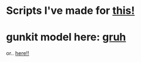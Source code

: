 # Scripts I've made for [this!](https://www.roblox.com/games/6761209900/SUFFER)

# gunkit model here: [gruh](https://create.roblox.com/store/asset/9532197485/Old-Version-Nonviewmodel-FE-Gun-Kit)
  or..
[here!!]()
